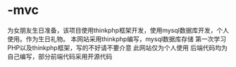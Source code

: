 # -mvc
为女朋友生日准备，该项目使用thinkphp框架开发，使用mysql数据库开发，个人使用。作为生日礼物。
本网站采用thinkphp编写，mysql数据库存储
第一次学习PHP以及thinkphp框架，写的不好请不要介意
此网站仅为个人使用
后端代码均为自己编写，部分前端代码采用开源代码
